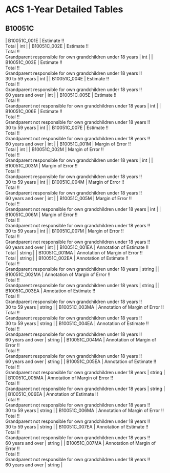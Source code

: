 # ACS 1-Year Detailed Tables

## B10051C

| B10051C_001E | Estimate !!<br>Total | int |
| B10051C_002E | Estimate !!<br>Total !!<br>Grandparent responsible for own grandchildren under 18 years | int |
| B10051C_003E | Estimate !!<br>Total !!<br>Grandparent responsible for own grandchildren under 18 years !!<br>30 to 59 years | int |
| B10051C_004E | Estimate !!<br>Total !!<br>Grandparent responsible for own grandchildren under 18 years !!<br>60 years and over | int |
| B10051C_005E | Estimate !!<br>Total !!<br>Grandparent not responsible for own grandchildren under 18 years | int |
| B10051C_006E | Estimate !!<br>Total !!<br>Grandparent not responsible for own grandchildren under 18 years !!<br>30 to 59 years | int |
| B10051C_007E | Estimate !!<br>Total !!<br>Grandparent not responsible for own grandchildren under 18 years !!<br>60 years and over | int |
| B10051C_001M | Margin of Error !!<br>Total | int |
| B10051C_002M | Margin of Error !!<br>Total !!<br>Grandparent responsible for own grandchildren under 18 years | int |
| B10051C_003M | Margin of Error !!<br>Total !!<br>Grandparent responsible for own grandchildren under 18 years !!<br>30 to 59 years | int |
| B10051C_004M | Margin of Error !!<br>Total !!<br>Grandparent responsible for own grandchildren under 18 years !!<br>60 years and over | int |
| B10051C_005M | Margin of Error !!<br>Total !!<br>Grandparent not responsible for own grandchildren under 18 years | int |
| B10051C_006M | Margin of Error !!<br>Total !!<br>Grandparent not responsible for own grandchildren under 18 years !!<br>30 to 59 years | int |
| B10051C_007M | Margin of Error !!<br>Total !!<br>Grandparent not responsible for own grandchildren under 18 years !!<br>60 years and over | int |
| B10051C_001EA | Annotation of Estimate !!<br>Total | string |
| B10051C_001MA | Annotation of Margin of Error !!<br>Total | string |
| B10051C_002EA | Annotation of Estimate !!<br>Total !!<br>Grandparent responsible for own grandchildren under 18 years | string |
| B10051C_002MA | Annotation of Margin of Error !!<br>Total !!<br>Grandparent responsible for own grandchildren under 18 years | string |
| B10051C_003EA | Annotation of Estimate !!<br>Total !!<br>Grandparent responsible for own grandchildren under 18 years !!<br>30 to 59 years | string |
| B10051C_003MA | Annotation of Margin of Error !!<br>Total !!<br>Grandparent responsible for own grandchildren under 18 years !!<br>30 to 59 years | string |
| B10051C_004EA | Annotation of Estimate !!<br>Total !!<br>Grandparent responsible for own grandchildren under 18 years !!<br>60 years and over | string |
| B10051C_004MA | Annotation of Margin of Error !!<br>Total !!<br>Grandparent responsible for own grandchildren under 18 years !!<br>60 years and over | string |
| B10051C_005EA | Annotation of Estimate !!<br>Total !!<br>Grandparent not responsible for own grandchildren under 18 years | string |
| B10051C_005MA | Annotation of Margin of Error !!<br>Total !!<br>Grandparent not responsible for own grandchildren under 18 years | string |
| B10051C_006EA | Annotation of Estimate !!<br>Total !!<br>Grandparent not responsible for own grandchildren under 18 years !!<br>30 to 59 years | string |
| B10051C_006MA | Annotation of Margin of Error !!<br>Total !!<br>Grandparent not responsible for own grandchildren under 18 years !!<br>30 to 59 years | string |
| B10051C_007EA | Annotation of Estimate !!<br>Total !!<br>Grandparent not responsible for own grandchildren under 18 years !!<br>60 years and over | string |
| B10051C_007MA | Annotation of Margin of Error !!<br>Total !!<br>Grandparent not responsible for own grandchildren under 18 years !!<br>60 years and over | string |

